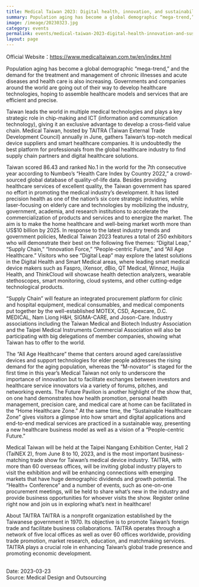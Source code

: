 ```yaml
---
title: Medical Taiwan 2023: Digital health, innovation, and sustainability
summary: Population aging has become a global demographic “mega-trend,” and the demand for the treatment and management of chronic illnesses and acute diseases and health care is also increasing.
image: /imeage/20230323.jpg
category: events
permalink: events/medical-taiwan-2023-digital-health-innovation-and-sustainability/
layout: page
---
```


Official Website：https://www.medicaltaiwan.com.tw/en/index.html

Population aging has become a global demographic “mega-trend,” and the demand for the treatment and management of chronic illnesses and acute diseases and health care is also increasing. Governments and companies around the world are going out of their way to develop healthcare technologies, hoping to assemble healthcare models and services that are efficient and precise.

Taiwan leads the world in multiple medical technologies and plays a key strategic role in chip-making and ICT (information and communication technology), giving it an exclusive advantage to develop a cross-field value chain. Medical Taiwan, hosted by TAITRA (Taiwan External Trade Development Council) annually in June, gathers Taiwan’s top-notch medical device suppliers and smart healthcare companies. It is undoubtedly the best platform for professionals from the global healthcare industry to find supply chain partners and digital healthcare solutions.

Taiwan scored 86.43 and ranked No.1 in the world for the 7th consecutive year according to Numbeo’s “Health Care Index by Country 2022,” a crowd-sourced global database of quality-of-life data. Besides providing healthcare services of excellent quality, the Taiwan government has spared no effort in promoting the medical industry’s development. It has listed precision health as one of the nation’s six core strategic industries, while laser-focusing on elderly care and technologies by mobilizing the industry, government, academia, and research institutions to accelerate the commercialization of products and services and to energize the market. The aim is to make the home healthcare and well-being market worth more than US$10 billion by 2025. In response to the latest industry trends and government policies, Medical Taiwan 2023 features a total of 250 exhibitors who will demonstrate their best on the following five themes: “Digital Leap,” “Supply Chain,” “Innovation Force,” “People-centric Future,” and “All Age Healthcare.”
Visitors who see “Digital Leap” may explore the latest solutions in the Digital Health and Smart Medical areas, where leading smart medical device makers such as Faspro, iXensor, dBio, QT Medical, Winnoz, Huijia Health, and ThinkCloud will showcase health detection analyzers, wearable stethoscopes, smart monitoring, cloud systems, and other cutting-edge technological products.

“Supply Chain” will feature an integrated procurement platform for clinic and hospital equipment, medical consumables, and medical components put together by the well-established MOTEX, CSD, Apexcare, D.C. MEDICAL, Nam Liong H&H, SIGMA-CARE, and Joson-Care. Industry associations including the Taiwan Medical and Biotech Industry Association and the Taipei Medical Instruments Commercial Association will also be participating with big delegations of member companies, showing what Taiwan has to offer to the world.

The “All Age Healthcare” theme that centers around aged care/assistive devices and support technologies for elder people addresses the rising demand for the aging population, whereas the “M-novator” is staged for the first time in this year’s Medical Taiwan not only to underscore the importance of innovation but to facilitate exchanges between investors and healthcare service innovators via a variety of forums, pitches, and networking events.
The Future Pavilion is another highlight of the show that, on one hand demonstrates how health promotion, personal health management, precision care, and medical care at home can be facilitated in the “Home Healthcare Zone.” At the same time, the “Sustainable Healthcare Zone” gives visitors a glimpse into how smart and digital applications and end-to-end medical services are practiced in a sustainable way, presenting a new healthcare business model as well as a vision of a “People-centric Future.”

Medical Taiwan will be held at the Taipei Nangang Exhibition Center, Hall 2 (TaiNEX 2), from June 8 to 10, 2023, and is the most important business-matching trade show for Taiwan’s medical device industry. TAITRA, with more than 60 overseas offices, will be inviting global industry players to visit the exhibition and will be enhancing connections with emerging markets that have huge demographic dividends and growth potential. The “Health+ Conference” and a number of events, such as one-on-one procurement meetings, will be held to share what’s new in the industry and provide business opportunities for whoever visits the show. Register online right now and join us in exploring what’s next in healthcare!

About TAITRA
TAITRA is a nonprofit organization established by the Taiwanese government in 1970. Its objective is to promote Taiwan’s foreign trade and facilitate business collaborations. TAITRA operates through a network of five local offices as well as over 60 offices worldwide, providing trade promotion, market research, education, and matchmaking services. TAITRA plays a crucial role in enhancing Taiwan’s global trade presence and promoting economic development.

<br/>
Date: 2023-03-23
<br/>
Source: Medical Design and Outsourcing
